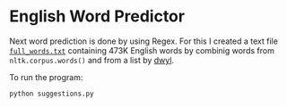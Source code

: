 # English Word Predictor


Next word prediction is done by using Regex.
For this I created a text file [`full_words.txt`](https://github.com/10aditya/english-word-predictor/blob/master/full_words.txt) containing 473K English words by combinig words from ``nltk.corpus.words()`` and from a list by [dwyl](https://github.com/dwyl/english-words).


To run the program:

``python suggestions.py``

